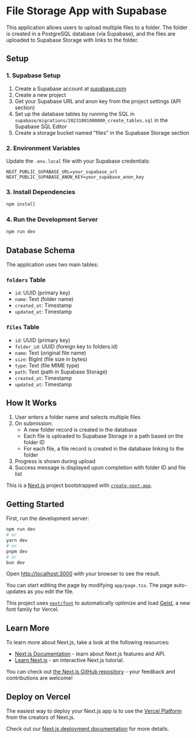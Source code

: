 # File Storage App with Supabase

This application allows users to upload multiple files to a folder. The folder is created in a PostgreSQL database (via Supabase), and the files are uploaded to Supabase Storage with links to the folder.

## Setup

### 1. Supabase Setup

1. Create a Supabase account at [supabase.com](https://supabase.com)
2. Create a new project
3. Get your Supabase URL and anon key from the project settings (API section)
4. Set up the database tables by running the SQL in `supabase/migrations/20231001000000_create_tables.sql` in the Supabase SQL Editor
5. Create a storage bucket named "files" in the Supabase Storage section

### 2. Environment Variables

Update the `.env.local` file with your Supabase credentials:

```
NEXT_PUBLIC_SUPABASE_URL=your_supabase_url
NEXT_PUBLIC_SUPABASE_ANON_KEY=your_supabase_anon_key
```

### 3. Install Dependencies

```bash
npm install
```

### 4. Run the Development Server

```bash
npm run dev
```

## Database Schema

The application uses two main tables:

### `folders` Table

- `id`: UUID (primary key)
- `name`: Text (folder name)
- `created_at`: Timestamp
- `updated_at`: Timestamp

### `files` Table

- `id`: UUID (primary key)
- `folder_id`: UUID (foreign key to folders.id)
- `name`: Text (original file name)
- `size`: BigInt (file size in bytes)
- `type`: Text (file MIME type)
- `path`: Text (path in Supabase Storage)
- `created_at`: Timestamp
- `updated_at`: Timestamp

## How It Works

1. User enters a folder name and selects multiple files
2. On submission:
   - A new folder record is created in the database
   - Each file is uploaded to Supabase Storage in a path based on the folder ID
   - For each file, a file record is created in the database linking to the folder
3. Progress is shown during upload
4. Success message is displayed upon completion with folder ID and file list

This is a [Next.js](https://nextjs.org) project bootstrapped with [`create-next-app`](https://nextjs.org/docs/app/api-reference/cli/create-next-app).

## Getting Started

First, run the development server:

```bash
npm run dev
# or
yarn dev
# or
pnpm dev
# or
bun dev
```

Open [http://localhost:3000](http://localhost:3000) with your browser to see the result.

You can start editing the page by modifying `app/page.tsx`. The page auto-updates as you edit the file.

This project uses [`next/font`](https://nextjs.org/docs/app/building-your-application/optimizing/fonts) to automatically optimize and load [Geist](https://vercel.com/font), a new font family for Vercel.

## Learn More

To learn more about Next.js, take a look at the following resources:

- [Next.js Documentation](https://nextjs.org/docs) - learn about Next.js features and API.
- [Learn Next.js](https://nextjs.org/learn) - an interactive Next.js tutorial.

You can check out [the Next.js GitHub repository](https://github.com/vercel/next.js) - your feedback and contributions are welcome!

## Deploy on Vercel

The easiest way to deploy your Next.js app is to use the [Vercel Platform](https://vercel.com/new?utm_medium=default-template&filter=next.js&utm_source=create-next-app&utm_campaign=create-next-app-readme) from the creators of Next.js.

Check out our [Next.js deployment documentation](https://nextjs.org/docs/app/building-your-application/deploying) for more details.
